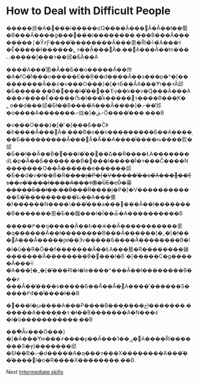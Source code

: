 # How to Deal with Difficult People

�����炭�A����l�����ɑΏ����Ȃ���΂Ȃ�Ȃ��ł��傤�B���Ȃ����g������l��������܂���B���Ȃ��������⌠�Ў҂Ƒ����̊��������Ă���悤�Ȑl�̏ꍇ�́A���ꂪ�Ӗ�����Ɨ������؂ɂ��Ȃ���΂Ȃ�܂��񂪁A���Ȃ��̒m���⌴�����]���ɂ��邱�ƂȂ��A

����́A���̂悤�Ȃ��Ƃ��o�����Ă��炸�A�ȑO�̐l���o�����E��Ŗ��ɗ����Ȃ��s���p�^�\[���������Ă��ꂽ�v���O���}�\[�ɂƂ��ẮA���Ɏז��ɂȂ邱�Ƃ�����܂��B����l�͂��΂��Έӌ��̕s��v�Ɋ���Ă���A���҂����Ë�����Љ�I���͂̉e�����󂯂ɂ����B���͓K�؂ɑ��d���邱�Ƃł��B����́A���Ȃ����]�ނ��͂邩�ɑ����A�������ނ炪�]�ނقǑ����͂���܂���B

�v���O���}�\[�̓\`�\[���Ƃ��Ĉꏏ�ɓ����Ȃ���΂Ȃ�܂���B�s��v���������Ƃ��A����͉��Ƃ���������Ȃ���΂Ȃ�Ȃ��A����͒����ԋ����肷�邱�Ƃ��ł��Ȃ��B����l�͂��΂��Δ��Ɍ����ŁA�������ɗL�p�Ȃ��Ƃ�����܂��B����l�����̐l�ɂ���Ĉ����N�������Ό��Ȃ������ė������邱�Ƃ��d�v�ł��B�R�~~���j�P�\[�V�����̎��s�́A���΂��Εs��v�̍����ł����A���ɂ͑傫�ȔE�ςŎ�菜�����Ƃ��ł��܂��B���̃R�~~���j�P�\[�V������������S�̂����������̂ɕۂ��A���傫�ȑ������N����\���̂���a���󂯓���Ȃ��ł��������B�������悤�Ƃ��鍇���I�Ȋ��Ԃ̌�A����������B

�����߂��q�����Ȃ��ɓ��ӂ��Ȃ�����������悤�ɋ������Ȃ��ł��������B���Ȃ������\[�\_�\[�ł���΁A���Ȃ�����ԗǂ��Ǝv�����Ƃ����Ă��������B�l�I�ȗ��R�Ō��f�������Ȃ��ŁA���藝�R��������鏀�������Ă��������B����l�ƃ\`�\[�����C�g�����Ă���ꍇ�́A���\[�\_�\[�̌���Ɍl�I�ȉe����^���Ȃ��ł��������B���ꂪ���Ȃ��̓����s�����Ƃ��Ȃ��Ȃ�΁A����͂܂������S�����߂đ��̂����ł��B

����l�͕ω����A���P����B���͎����̖ڂł�������܂������A����͔��ɂ܂�ł��B�������A�N���ꎞ�I�ȕ������݂�����܂��B

���ׂẴv���O���}�\[�A���Ɏw���҂����ʂ��Ă���ۑ��1�́A����Ȑl�������S�ɏ]�������邱�Ƃł��B�ނ�͎d�����A�q���ɂ���X��������A���̂��̂����󓮓I�ɒ�R����X��������܂��B.

Next [Intermediate skills](../../2-Intermediate/)
